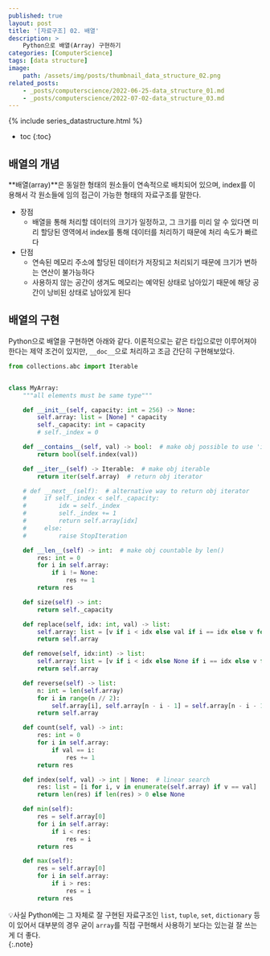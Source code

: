 ```yaml
---
published: true
layout: post
title: '[자료구조] 02. 배열'
description: >
    Python으로 배열(Array) 구현하기
categories: [ComputerScience]
tags: [data structure]
image:
    path: /assets/img/posts/thumbnail_data_structure_02.png
related_posts:
    - _posts/computerscience/2022-06-25-data_structure_01.md
    - _posts/computerscience/2022-07-02-data_structure_03.md
---
```

{% include series_datastructure.html %}
* toc
{:toc}

## 배열의 개념

**배열(array)**은 동일한 형태의 원소들이 연속적으로 배치되어 있으며, index를 이용해서 각 원소들에 임의 접근이 가능한 형태의 자료구조를 말한다.  

- 장점
    - 배열을 통해 처리할 데이터의 크기가 일정하고, 그 크기를 미리 알 수 있다면 미리 할당된 영역에서 index를 통해 데이터를 처리하기 때문에 처리 속도가 빠르다
- 단점
    - 연속된 메모리 주소에 할당된 데이터가 저장되고 처리되기 때문에 크기가 변하는 연산이 불가능하다
    - 사용하지 않는 공간이 생겨도 메모리는 예약된 상태로 남아있기 때문에 해당 공간이 낭비된 상태로 남아있게 된다

## 배열의 구현

Python으로 배열을 구현하면 아래와 같다. 이론적으로는 같은 타입으로만 이루어져야 한다는 제약 조건이 있지만, `__doc__`으로 처리하고 조금 간단히 구현해보았다.  

```python
from collections.abc import Iterable


class MyArray:
    """all elements must be same type"""

    def __init__(self, capacity: int = 256) -> None:
        self.array: list = [None] * capacity
        self._capacity: int = capacity
        # self._index = 0

    def __contains__(self, val) -> bool:  # make obj possible to use 'in' operator
        return bool(self.index(val))

    def __iter__(self) -> Iterable:  # make obj iterable
        return iter(self.array)  # return obj iterator

    # def __next__(self):  # alternative way to return obj iterator
    #     if self._index < self._capacity:
    #         idx = self._index
    #         self._index += 1
    #         return self.array[idx]
    #     else:
    #         raise StopIteration

    def __len__(self) -> int:  # make obj countable by len()
        res: int = 0
        for i in self.array:
            if i != None:
                res += 1
        return res

    def size(self) -> int:
        return self._capacity

    def replace(self, idx: int, val) -> list:
        self.array: list = [v if i < idx else val if i == idx else v for i, v in enumerate(self.array)]
        return self.array

    def remove(self, idx:int) -> list:
        self.array: list = [v if i < idx else None if i == idx else v for i, v in enumerate(self.array)]
        return self.array

    def reverse(self) -> list:
        n: int = len(self.array)
        for i in range(n // 2):
            self.array[i], self.array[n - i - 1] = self.array[n - i - 1], self.array[i]
        return self.array

    def count(self, val) -> int:
        res: int = 0
        for i in self.array:
            if val == i:
                res += 1
        return res

    def index(self, val) -> int | None:  # linear search
        res: list = [i for i, v in enumerate(self.array) if v == val]
        return len(res) if len(res) > 0 else None

    def min(self):
        res = self.array[0]
        for i in self.array:
            if i < res:
                res = i
        return res

    def max(self):
        res = self.array[0]
        for i in self.array:
            if i > res:
                res = i
        return res
```

💡사실 Python에는 그 자체로 잘 구현된 자료구조인 `list`, `tuple`, `set`, `dictionary` 등이 있어서 대부분의 경우 굳이 `array`를 직접 구현해서 사용하기 보다는 있는걸 잘 쓰는게 더 좋다.  
{:.note}
